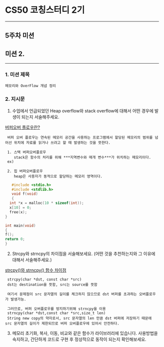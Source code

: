 # CS50 코칭스터디 2기

---

## 5주차 미션

## 미션 2.

---


### 1. 미션 제목

    메모리와 OverFlow 개념 정리

### 2. 지시문

  1) 수업에서 언급되었던 Heap overflow와 stack overflow에 대해서 어떤 경우에 발생이 되는지 서술해주세요.

 [버퍼오버 플로우란?](https://je0n-je.tistory.com/12)

     버퍼 오버 플로우는 연속된 메모리 공간을 사용하는 프로그램에서 할당된 메모리의 범위를 넘어선 위치에 자료를 읽거나 쓰려고 할 때 발생하는 것을 뜻한다.

     1. 스택 버퍼오버플로우
        stack은 함수의 처리를 위해 ***지역변수와 매개 변수***가 위치하는 메모리이다.
     ex) 

     2. 힙 버퍼오버플로우
        heap은 사용자가 동적으로 할당하는 메모리 영역이다.
 ```C
    #include <stdio.h>
    #include <stdlib.h>
    void f(void)
    {
   int *x = malloc(10 * sizeof(int));
   x[10] = 0;
   free(x);
}

 int main(void)
 {
f();
return 0;
}   
```


  2) Strcpy와 strncpy의 차이점을 서술해보세요. (어떤 것을 추천하는지와 그 이유에 대해서 서술해주세요.)

 [strcpy()와 strncpy() 함수 차이점](https://m.blog.naver.com/PostView.nhn?blogId=on21life&logNo=221479472885&proxyReferer=https:%2F%2Fwww.google.com%2F)

     strcpy(char *dst, const char *src)
     dst는 destination을 뜻함, src는 source를 뜻함

     여기서 문제점이 src 문자열의 길이를 체크하지 않으므로 dst 버퍼를 초과하는 오버플로우가 발생가능.

     그러므로, 버퍼 오버플로우를 방지하기위해 strncpy을 이용
     strncpy(char *dst,const char *src,size_t len)
     String new copy의 약자로서, src 문자열의 len 만큼 dst 버퍼에 저장하기 때문에 src 문자열의 길이가 제한되므로 버퍼 오버플로우에 있어서 안전하다.

  3) 메모리 초기화, 복사, 이동, 비교와 같은 함수가 라이브러리에 있습니다. 사용방법을 숙지하고, 간단하게 코드로 구현 후 정상적으로 동작이 되는지 확인해보세요.
  


